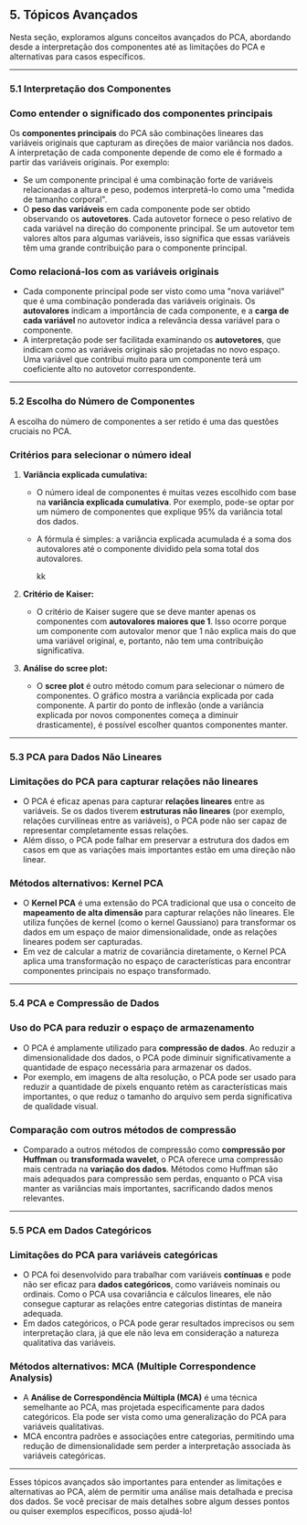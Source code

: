 ## **5. Tópicos Avançados**

Nesta seção, exploramos alguns conceitos avançados do PCA, abordando desde a interpretação dos componentes até as limitações do PCA e alternativas para casos específicos.

---

### **5.1 Interpretação dos Componentes**

### **Como entender o significado dos componentes principais**

Os **componentes principais** do PCA são combinações lineares das variáveis originais que capturam as direções de maior variância nos dados. A interpretação de cada componente depende de como ele é formado a partir das variáveis originais. Por exemplo:

- Se um componente principal é uma combinação forte de variáveis relacionadas a altura e peso, podemos interpretá-lo como uma "medida de tamanho corporal".
- O **peso das variáveis** em cada componente pode ser obtido observando os **autovetores**. Cada autovetor fornece o peso relativo de cada variável na direção do componente principal. Se um autovetor tem valores altos para algumas variáveis, isso significa que essas variáveis têm uma grande contribuição para o componente principal.

### **Como relacioná-los com as variáveis originais**

- Cada componente principal pode ser visto como uma "nova variável" que é uma combinação ponderada das variáveis originais. Os **autovalores** indicam a importância de cada componente, e a **carga de cada variável** no autovetor indica a relevância dessa variável para o componente.
- A interpretação pode ser facilitada examinando os **autovetores**, que indicam como as variáveis originais são projetadas no novo espaço. Uma variável que contribui muito para um componente terá um coeficiente alto no autovetor correspondente.

---

### **5.2 Escolha do Número de Componentes**

A escolha do número de componentes a ser retido é uma das questões cruciais no PCA.

### **Critérios para selecionar o número ideal**

1. **Variância explicada cumulativa:**
    - O número ideal de componentes é muitas vezes escolhido com base na **variância explicada cumulativa**. Por exemplo, pode-se optar por um número de componentes que explique 95% da variância total dos dados.
    - A fórmula é simples: a variância explicada acumulada é a soma dos autovalores até o componente  dividido pela soma total dos autovalores.
        
        kk
        
2. **Critério de Kaiser:**
    - O critério de Kaiser sugere que se deve manter apenas os componentes com **autovalores maiores que 1**. Isso ocorre porque um componente com autovalor menor que 1 não explica mais do que uma variável original, e, portanto, não tem uma contribuição significativa.
3. **Análise do scree plot:**
    - O **scree plot** é outro método comum para selecionar o número de componentes. O gráfico mostra a variância explicada por cada componente. A partir do ponto de inflexão (onde a variância explicada por novos componentes começa a diminuir drasticamente), é possível escolher quantos componentes manter.

---

### **5.3 PCA para Dados Não Lineares**

### **Limitações do PCA para capturar relações não lineares**

- O PCA é eficaz apenas para capturar **relações lineares** entre as variáveis. Se os dados tiverem **estruturas não lineares** (por exemplo, relações curvilíneas entre as variáveis), o PCA pode não ser capaz de representar completamente essas relações.
- Além disso, o PCA pode falhar em preservar a estrutura dos dados em casos em que as variações mais importantes estão em uma direção não linear.

### **Métodos alternativos: Kernel PCA**

- O **Kernel PCA** é uma extensão do PCA tradicional que usa o conceito de **mapeamento de alta dimensão** para capturar relações não lineares. Ele utiliza funções de kernel (como o kernel Gaussiano) para transformar os dados em um espaço de maior dimensionalidade, onde as relações lineares podem ser capturadas.
- Em vez de calcular a matriz de covariância diretamente, o Kernel PCA aplica uma transformação no espaço de características para encontrar componentes principais no espaço transformado.

---

### **5.4 PCA e Compressão de Dados**

### **Uso do PCA para reduzir o espaço de armazenamento**

- O PCA é amplamente utilizado para **compressão de dados**. Ao reduzir a dimensionalidade dos dados, o PCA pode diminuir significativamente a quantidade de espaço necessária para armazenar os dados.
- Por exemplo, em imagens de alta resolução, o PCA pode ser usado para reduzir a quantidade de pixels enquanto retém as características mais importantes, o que reduz o tamanho do arquivo sem perda significativa de qualidade visual.

### **Comparação com outros métodos de compressão**

- Comparado a outros métodos de compressão como **compressão por Huffman** ou **transformada wavelet**, o PCA oferece uma compressão mais centrada na **variação dos dados**. Métodos como Huffman são mais adequados para compressão sem perdas, enquanto o PCA visa manter as variâncias mais importantes, sacrificando dados menos relevantes.

---

### **5.5 PCA em Dados Categóricos**

### **Limitações do PCA para variáveis categóricas**

- O PCA foi desenvolvido para trabalhar com variáveis **contínuas** e pode não ser eficaz para **dados categóricos**, como variáveis nominais ou ordinais. Como o PCA usa covariância e cálculos lineares, ele não consegue capturar as relações entre categorias distintas de maneira adequada.
- Em dados categóricos, o PCA pode gerar resultados imprecisos ou sem interpretação clara, já que ele não leva em consideração a natureza qualitativa das variáveis.

### **Métodos alternativos: MCA (Multiple Correspondence Analysis)**

- A **Análise de Correspondência Múltipla (MCA)** é uma técnica semelhante ao PCA, mas projetada especificamente para dados categóricos. Ela pode ser vista como uma generalização do PCA para variáveis qualitativas.
- MCA encontra padrões e associações entre categorias, permitindo uma redução de dimensionalidade sem perder a interpretação associada às variáveis categóricas.

---

Esses tópicos avançados são importantes para entender as limitações e alternativas ao PCA, além de permitir uma análise mais detalhada e precisa dos dados. Se você precisar de mais detalhes sobre algum desses pontos ou quiser exemplos específicos, posso ajudá-lo!